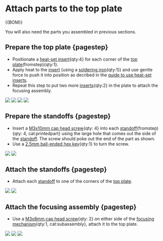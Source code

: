 # Attach parts to the top plate

{{BOM}}

[Heat-set insert]: parts/mech/heat-set_insert.md "{cat:mechanic}"
[M3x8mm cap head screw]: parts/mech/m3x8_screw.md "{cat:mechanic}"
[M3x10mm cap head screw]: parts/mech/m3x10_screw.md "{cat:mechanic}" 
[Top plate]: parts/materials/top-plate.md "{cat:lasercutpart}"
[Soldering iron]: parts/tools/soldering-iron.md "{cat:tool}"
[2.5mm Ball-end Allen key]: parts/tools/2.5mmBallEndAllenKey.md "{cat:tool}"
[Focusing assembly]: models/focusing-assembly.stl "{previewpage}"
[Standoff-M]: models/standoff-M.stl "{previewpage}"

You will also need the parts you assembled in previous sections.

## Prepare the top plate {pagestep}

* Positionate a [heat-set insert][Heat-set insert]{qty:4} for each corner of the [top plate][Top plate](fromstep){qty:1}.
* Apply heat to the [insert][Heat-set insert] (using a [soldering iron][Soldering iron]{qty:1}) and use gentle force to push it into position as decribed in the [guide to use heat-set inserts].
* Repeat this step to put two more [inserts][Heat-set insert]{qty:2} in the plate to attach the focusing assembly.

![](images/heat-insert_top-plate.png)
![](images/heat-set_insert.gif)
![](images/heat-insert_top-plate_1.png)
![](images/heat-insert_top-plate_3.png)

## Prepare the standoffs {pagestep}

* Insert a [M3x10mm cap head screw]{qty: 4} into each [standoff][Standoff-M](fromstep){qty: 4, cat:printedpart} using the large hole that comes out the side of the [standoff][Standoff-M]. The screw should poke out the end of the part as shown.
* Use a [2.5mm ball-ended hex key][2.5mm Ball-end Allen key]{qty:1} to turn the screw.

![](images/spacer_screw_insertion_1.png)
![](images/spacer_screw_insertion_2.png)

## Attach the standoffs {pagestep}

* Attach each [standoff][Standoff-M] to one of the corners of the [top plate][Top plate].

![](images/spacer_top_attachment.png)
![](images/spacer_top_attached.png)

## Attach the focusing assembly {pagestep}

* Use a [M3x8mm cap head screw]{qty: 2} on either side of the [focusing mechanism](fromstep){qty:1, cat:subassembly}, attach it to the top plate.

![](images/focus_assembly_top_attachment.jpg)
![](images/focus_assembly_top_attached.jpg)
![](images/focus_assembly_top_attached_1.jpg)

[guide to use heat-set inserts]: https://hackaday.com/2019/02/28/threading-3d-printed-parts-how-to-use-heat-set-inserts/